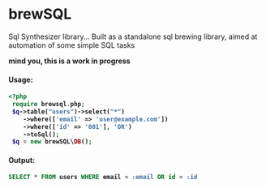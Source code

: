# brewSQL
Sql Synthesizer library... Built as a standalone sql brewing library, aimed at automation of some simple SQL tasks

<b>mind you, this is a work in progress<b>
  
#### Usage:
```php
<?php
 require brewsql.php;
 $q->table("users")->select("*")
	->where(['email' => 'user@example.com'])
	->where(['id' => '001'], 'OR')
	->toSql();
 $q = new brewSQL\DB();
```
#### Output:
```sql
SELECT * FROM users WHERE email = :email OR id = :id 
```
 
